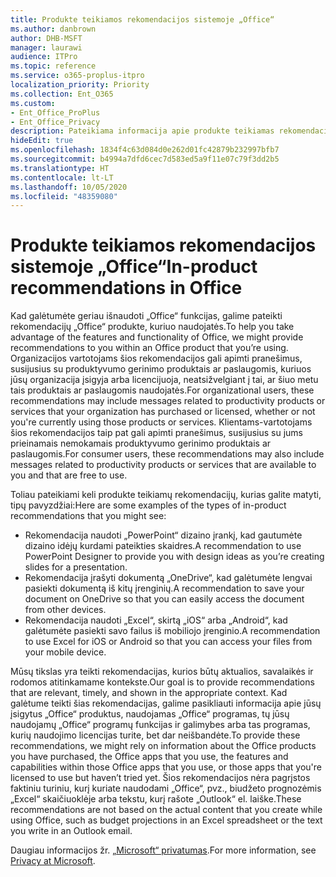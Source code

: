 ```yaml
---
title: Produkte teikiamos rekomendacijos sistemoje „Office“
ms.author: danbrown
author: DHB-MSFT
manager: laurawi
audience: ITPro
ms.topic: reference
ms.service: o365-proplus-itpro
localization_priority: Priority
ms.collection: Ent_O365
ms.custom:
- Ent_Office_ProPlus
- Ent_Office_Privacy
description: Pateikiama informacija apie produkte teikiamas rekomendacijas, kurios gali būti rodomos naudojantis „Office“.
hideEdit: true
ms.openlocfilehash: 1834f4c63d084d0e262d01fc42879b232997bfb7
ms.sourcegitcommit: b4994a7dfd6cec7d583ed5a9f11e07c79f3dd2b5
ms.translationtype: HT
ms.contentlocale: lt-LT
ms.lasthandoff: 10/05/2020
ms.locfileid: "48359080"
---
```

# <a name="in-product-recommendations-in-office"></a><span data-ttu-id="22e1d-103">Produkte teikiamos rekomendacijos sistemoje „Office“</span><span class="sxs-lookup"><span data-stu-id="22e1d-103">In-product recommendations in Office</span></span>

<span data-ttu-id="22e1d-104">Kad galėtumėte geriau išnaudoti „Office“ funkcijas, galime pateikti rekomendacijų „Office“ produkte, kuriuo naudojatės.</span><span class="sxs-lookup"><span data-stu-id="22e1d-104">To help you take advantage of the features and functionality of Office, we might provide recommendations to you within an Office product that you’re using.</span></span> <span data-ttu-id="22e1d-105">Organizacijos vartotojams šios rekomendacijos gali apimti pranešimus, susijusius su produktyvumo gerinimo produktais ar paslaugomis, kuriuos jūsų organizacija įsigyja arba licencijuoja, neatsižvelgiant į tai, ar šiuo metu tais produktais ar paslaugomis naudojatės.</span><span class="sxs-lookup"><span data-stu-id="22e1d-105">For organizational users, these recommendations may include messages related to productivity products or services that your organization has purchased or licensed, whether or not you're currently using those products or services.</span></span> <span data-ttu-id="22e1d-106">Klientams-vartotojams šios rekomendacijos taip pat gali apimti pranešimus, susijusius su jums prieinamais nemokamais produktyvumo gerinimo produktais ar paslaugomis.</span><span class="sxs-lookup"><span data-stu-id="22e1d-106">For consumer users, these recommendations may also include messages related to productivity products or services that are available to you and that are free to use.</span></span>

<span data-ttu-id="22e1d-107">Toliau pateikiami keli produkte teikiamų rekomendacijų, kurias galite matyti, tipų pavyzdžiai:</span><span class="sxs-lookup"><span data-stu-id="22e1d-107">Here are some examples of the types of in-product recommendations that you might see:</span></span>

- <span data-ttu-id="22e1d-108">Rekomendacija naudoti „PowerPoint“ dizaino įrankį, kad gautumėte dizaino idėjų kurdami pateikties skaidres.</span><span class="sxs-lookup"><span data-stu-id="22e1d-108">A recommendation to use PowerPoint Designer to provide you with design ideas as you’re creating slides for a presentation.</span></span>
- <span data-ttu-id="22e1d-109">Rekomendacija įrašyti dokumentą „OneDrive“, kad galėtumėte lengvai pasiekti dokumentą iš kitų įrenginių.</span><span class="sxs-lookup"><span data-stu-id="22e1d-109">A recommendation to save your document on OneDrive so that you can easily access the document from other devices.</span></span>
- <span data-ttu-id="22e1d-110">Rekomendacija naudoti „Excel“, skirtą „iOS“ arba „Android“, kad galėtumėte pasiekti savo failus iš mobiliojo įrenginio.</span><span class="sxs-lookup"><span data-stu-id="22e1d-110">A recommendation to use Excel for iOS or Android so that you can access your files from your mobile device.</span></span>

<span data-ttu-id="22e1d-111">Mūsų tikslas yra teikti rekomendacijas, kurios būtų aktualios, savalaikės ir rodomos atitinkamame kontekste.</span><span class="sxs-lookup"><span data-stu-id="22e1d-111">Our goal is to provide recommendations that are relevant, timely, and shown in the appropriate context.</span></span> <span data-ttu-id="22e1d-112">Kad galėtume teikti šias rekomendacijas, galime pasikliauti informacija apie jūsų įsigytus „Office“ produktus, naudojamas „Office“ programas, tų jūsų naudojamų „Office“ programų funkcijas ir galimybes arba tas programas, kurių naudojimo licencijas turite, bet dar neišbandėte.</span><span class="sxs-lookup"><span data-stu-id="22e1d-112">To provide these recommendations, we might rely on information about the Office products you have purchased, the Office apps that you use, the features and capabilities within those Office apps that you use, or those apps that you're licensed to use but haven’t tried yet.</span></span> <span data-ttu-id="22e1d-113">Šios rekomendacijos nėra pagrįstos faktiniu turiniu, kurį kuriate naudodami „Office“, pvz., biudžeto prognozėmis „Excel“ skaičiuoklėje arba tekstu, kurį rašote „Outlook“ el. laiške.</span><span class="sxs-lookup"><span data-stu-id="22e1d-113">These recommendations are not based on the actual content that you create while using Office, such as budget projections in an Excel spreadsheet or the text you write in an Outlook email.</span></span>

<span data-ttu-id="22e1d-114">Daugiau informacijos žr. [„Microsoft“ privatumas](https://privacy.microsoft.com/).</span><span class="sxs-lookup"><span data-stu-id="22e1d-114">For more information, see [Privacy at Microsoft](https://privacy.microsoft.com/).</span></span>